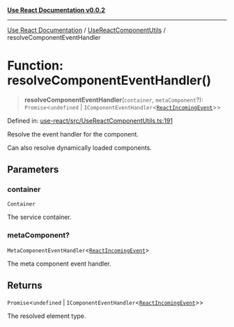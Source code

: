[**Use React Documentation v0.0.2**](../../README.md)

***

[Use React Documentation](../../modules.md) / [UseReactComponentUtils](../README.md) / resolveComponentEventHandler

# Function: resolveComponentEventHandler()

> **resolveComponentEventHandler**(`container`, `metaComponent`?): `Promise`\<`undefined` \| `IComponentEventHandler`\<[`ReactIncomingEvent`](../../declarations/type-aliases/ReactIncomingEvent.md)\>\>

Defined in: [use-react/src/UseReactComponentUtils.ts:191](https://github.com/stonemjs/use-react/blob/4786d31a3beb1c9f15eb30e2c9c2b12c786b755a/src/UseReactComponentUtils.ts#L191)

Resolve the event handler for the component.

Can also resolve dynamically loaded components.

## Parameters

### container

`Container`

The service container.

### metaComponent?

`MetaComponentEventHandler`\<[`ReactIncomingEvent`](../../declarations/type-aliases/ReactIncomingEvent.md)\>

The meta component event handler.

## Returns

`Promise`\<`undefined` \| `IComponentEventHandler`\<[`ReactIncomingEvent`](../../declarations/type-aliases/ReactIncomingEvent.md)\>\>

The resolved element type.
